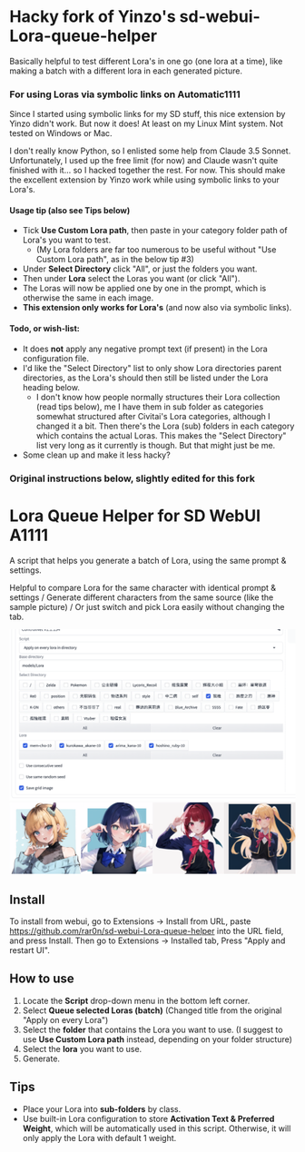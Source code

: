 # Hacky fork of Yinzo's sd-webui-Lora-queue-helper

Basically helpful to test different Lora's in one go (one lora at a time), like making a batch with a different lora in each generated picture.

### For using Loras via symbolic links on Automatic1111

Since I started using symbolic links for my SD stuff, this nice extension by Yinzo didn't work. But now it does! At least on my Linux Mint system. Not tested on Windows or Mac.

I don't really know Python, so I enlisted some help from Claude 3.5 Sonnet.
Unfortunately, I used up the free limit (for now) and Claude wasn't quite finished with it... so I hacked together the rest. For now.
This should make the excellent extension by Yinzo work while using symbolic links to your Lora's.

#### Usage tip (also see Tips below)
 + Tick **Use Custom Lora path**, then paste in your category folder path of Lora's you want to test.
    + (My Lora folders are far too numerous to be useful without "Use Custom Lora path", as in the below tip #3)
 + Under **Select Directory** click "All", or just the folders you want.
 + Then under **Lora** select the Loras you want (or click "All").
 + The Loras will now be applied one by one in the prompt, which is otherwise the same in each image.
 + **This extension only works for Lora's** (and now also via symbolic links).

#### Todo, or wish-list:

- It does **not** apply any negative prompt text (if present) in the Lora configuration file.
- I'd like the "Select Directory" list to only show Lora directories parent directories, as the Lora's should then still be listed under the Lora heading below.
  + I don't know how people normally structures their Lora collection (read tips below), me I have them in sub folder as categories somewhat structured after Civitai's Lora categories, although I changed it a bit. Then there's the Lora (sub) folders in each category which contains the actual Loras. This makes the "Select Directory" list very long as it currently is though. But that might just be me.
- Some clean up and make it less hacky?

### Original instructions below, slightly edited for this fork

# Lora Queue Helper for SD WebUI A1111

A script that helps you generate a batch of Lora, using the same prompt & settings.

Helpful to compare Lora for the same character with identical prompt & settings / Generate different characters from the same source (like the sample picture) / Or just switch and pick Lora easily without changing the tab.


![](https://raw.githubusercontent.com/Yinzo/sd-webui-Lora-queue-helper/main/docs/ui.png)
![](https://raw.githubusercontent.com/Yinzo/sd-webui-Lora-queue-helper/main/docs/output_sample.png)

## Install
To install from webui, go to Extensions -> Install from URL, paste https://github.com/rar0n/sd-webui-Lora-queue-helper into the URL field, and press Install.
Then go to Extensions -> Installed tab, Press "Apply and restart UI".

## How to use
1. Locate the **Script** drop-down menu in the bottom left corner.
2. Select **Queue selected Loras (batch)** (Changed title from the original "Apply on every Lora")
3. Select the **folder** that contains the Lora you want to use. (I suggest to use **Use Custom Lora path** instead, depending on your folder structure)
4. Select the **lora** you want to use.
5. Generate.

## Tips
+ Place your Lora into **sub-folders** by class.
+ Use built-in Lora configuration to store **Activation Text & Preferred Weight**, which will be automatically used in this script. Otherwise, it will only apply the Lora with default 1 weight.
